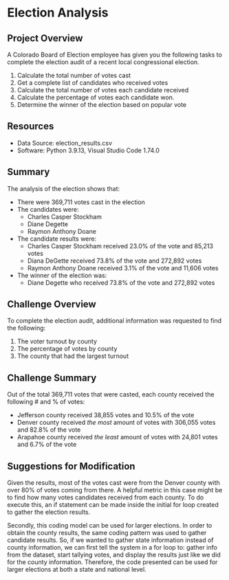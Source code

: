# Election Analysis

## Project Overview
A Colorado Board of Election employee has given you the following tasks to complete the election audit of a recent local congressional election. 

1. Calculate the total number of votes cast
2. Get a complete list of candidates who received votes
3. Calculate the total number of votes each candidate received
4. Calculate the percentage of votes each candidate won.
5. Determine the winner of the election based on popular vote

## Resources
- Data Source: election_results.csv
- Software: Python 3.9.13, Visual Studio Code 1.74.0

## Summary
The analysis of the election shows that:
- There were 369,711 votes cast in the election
- The candidates were:
  - Charles Casper Stockham
  - Diane Degette
  - Raymon Anthony Doane
- The candidate results were: 
  - Charles Casper Stockham received 23.0% of the vote and 85,213 votes
  - Diana DeGette received 73.8% of the vote and 272,892 votes
  - Raymon Anthony Doane received 3.1% of the vote and 11,606 votes
- The winner of the election was:
  - Diane Degette who received 73.8% of the vote and 272,892 votes

## Challenge Overview
To complete the election audit, additional information was requested to find the following:

1. The voter turnout by county
2. The percentage of votes by county
3. The county that had the largest turnout

## Challenge Summary

Out of the total 369,711 votes that were casted, each county received the following # and % of votes:
- Jefferson county received 38,855 votes and 10.5% of the vote
- Denver county received *the most* amount of votes with 306,055 votes and 82.8% of the vote
- Arapahoe county received *the least* amount of votes with 24,801 votes and 6.7% of the vote

## Suggestions for Modification

Given the results, most of the votes cast were from the Denver county with over 80% of votes coming from there. A helpful metric in this case might be to find how many votes candidates received from each county. To do execute this, an if statement can be made inside the initial for loop created to gather the election results.

Secondly, this coding model can be used for larger elections. In order to obtain the county results, the same coding pattern was used to gather candidate results. So, if we wanted to gather state information instead of county information, we can first tell the system in a for loop to: gather info from the dataset, start tallying votes, and display the results just like we did for the county information. Therefore, the code presented can be used for larger elections at both a state and national level.
